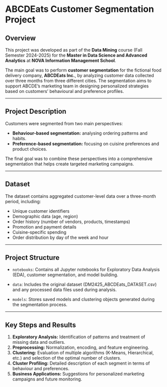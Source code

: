# ABCDEats Customer Segmentation Project

## Overview

This project was developed as part of the **Data Mining** course (Fall Semester 2024-2025) for the **Master in Data Science and Advanced Analytics** at **NOVA Information Management School**.

The main goal was to perform **customer segmentation** for the fictional food delivery company, **ABCDEats Inc.**, by analyzing customer data collected over three months from three different cities. The segmentation aims to support ABCDE’s marketing team in designing personalized strategies based on customers’ behavioural and preference profiles.

---

## Project Description

Customers were segmented from two main perspectives:
- **Behaviour-based segmentation:** analysing ordering patterns and habits.
- **Preference-based segmentation:** focusing on cuisine preferences and product choices.

The final goal was to combine these perspectives into a comprehensive segmentation that helps create targeted marketing campaigns.

---

## Dataset

The dataset contains aggregated customer-level data over a three-month period, including:
- Unique customer identifiers
- Demographic data (age, region)
- Order history (number of vendors, products, timestamps)
- Promotion and payment details
- Cuisine-specific spending
- Order distribution by day of the week and hour

---

## Project Structure

- `notebooks`: Contains all Jupyter notebooks for Exploratory Data Analysis (EDA), customer segmentation, and model building.

- `data`: Includes the original dataset (DM2425_ABCDEats_DATASET.csv) and any processed data files used during analysis.

- `models`: Stores saved models and clustering objects generated during the segmentation process.

---

## Key Steps and Results

1. **Exploratory Analysis:** Identification of patterns and treatment of missing data and outliers.
2. **Preprocessing:** Normalization, encoding, and feature engineering.
3. **Clustering:** Evaluation of multiple algorithms (K-Means, Hierarchical, etc.) and selection of the optimal number of clusters.
4. **Cluster Profiling:** Detailed description of each segment in terms of behaviour and preferences.
5. **Business Applications:** Suggestions for personalized marketing campaigns and future monitoring.
